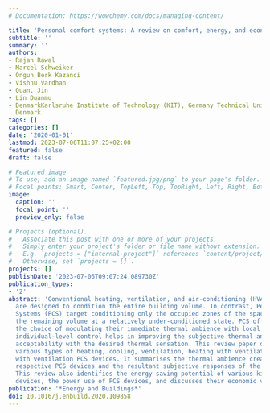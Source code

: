 ```yaml
---
# Documentation: https://wowchemy.com/docs/managing-content/

title: 'Personal comfort systems: A review on comfort, energy, and economics'
subtitle: ''
summary: ''
authors:
- Rajan Rawal
- Marcel Schweiker
- Ongun Berk Kazanci
- Vishnu Vardhan
- Quan, Jin
- Lin Duanmu
- DenmarkKarlsruhe Institute of Technology (KIT), Germany Technical University of
  Denmark
tags: []
categories: []
date: '2020-01-01'
lastmod: 2023-07-06T11:07:25+02:00
featured: false
draft: false

# Featured image
# To use, add an image named `featured.jpg/png` to your page's folder.
# Focal points: Smart, Center, TopLeft, Top, TopRight, Left, Right, BottomLeft, Bottom, BottomRight.
image:
  caption: ''
  focal_point: ''
  preview_only: false

# Projects (optional).
#   Associate this post with one or more of your projects.
#   Simply enter your project's folder or file name without extension.
#   E.g. `projects = ["internal-project"]` references `content/project/deep-learning/index.md`.
#   Otherwise, set `projects = []`.
projects: []
publishDate: '2023-07-06T09:07:24.089730Z'
publication_types:
- '2'
abstract: 'Conventional heating, ventilation, and air-conditioning (HVAC) systems
  are designed to condition the entire building volume. In contrast, Personal Comfort
  Systems (PCS) target conditioning only the occupied zones of the space, while maintaining
  the remaining volume at a relatively under-conditioned state. PCS offer the occupants
  the choice of modulating their immediate thermal ambience with local controls. The
  individual-level control helps in improving the subjective thermal and air quality
  acceptability with the desired thermal sensation. This review paper details on the
  various types of heating, cooling, ventilation, heating with ventilation, and cooling
  with ventilation PCS devices. It summarises the thermal ambience created by the
  respective PCS devices and the resultant subjective responses of the occupants.
  This review also identifies the energy saving potential of various kinds of PCS
  devices, the power use of PCS devices, and discusses their economic viability.  '
publication: '*Energy and Buildings*'
doi: 10.1016/j.enbuild.2020.109858
---
```

